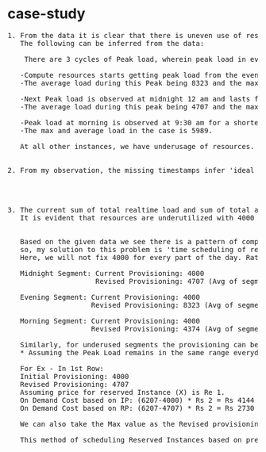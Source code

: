# case-study
<pre>
1. From the data it is clear that there is uneven use of resources during a day.
   The following can be inferred from the data:
    
    There are 3 cycles of Peak load, wherein peak load in evening is the highest.
    
   -Compute resources starts getting peak load from the evening .i.e. from 4 PM and stays till 6:30 PM approximately.
   -The average load during this Peak being 8323 and the max load being 13760.
   
   -Next Peak load is observed at midnight 12 am and lasts for approx 5 mins.
   -The average load during this peak being 4707 and the max load being 6072.
   
   -Peak load at morning is observed at 9:30 am for a shorter period of time.
   -The max and average load in the case is 5989.
   
   At all other instances, we have underusage of resources.
  
   
2. From my observation, the missing timestamps infer 'ideal resource usage'. That is, during this time resources usage was approximately near to 4000. The listed timestamp shows abnomalies in resource usage either underusage/overusage.

<br/>

3. The current sum of total realtime load and sum of total alloted resources stands at 83178 & 88000 respectively.
   It is evident that resources are underutilized with 4000 provisioning. If we go on increasing the resources by 100, 200, 300..etc we will widen the total gap. Not only this, we will also widen the gap where resources are underutilized in 4000 provisioning. For ex - In 11:52:56 , Computation capacity being used is 5 whereas provisioned load is 4000. So, Increasing the load for this timeframe will widen the gap even more.


   Based on the given data we see there is a pattern of compute usage, that is we have a predictable workload. 
   so, my solution to this problem is 'time scheduling of resources'.
   Here, we will not fix 4000 for every part of the day. Rather, we will divide it into segments.
            
   Midnight Segment: Current Provisioning: 4000 
                     Revised Provisioning: 4707 (Avg of segment)* 
                    
   Evening Segment: Current Provisioning: 4000 
                    Revised Provisioning: 8323 (Avg of segment)
                    
   Morning Segment: Current Provisioning: 4000 
                    Revised Provisioning: 4374 (Avg of segment)                   
                    
   Similarly, for underused segments the provisioning can be lowered based on its average.
   * Assuming the Peak Load remains in the same range everyday
   
   For Ex - In 1st Row:
   Initial Provisioning: 4000
   Revised Provisioning: 4707
   Assuming price for reserved Instance (X) is Re 1.
   On Demand Cost based on IP: (6207-4000) * Rs 2 = Rs 4144 
   On Demand Cost based on RP: (6207-4707) * Rs 2 = Rs 2730
   
   We can also take the Max value as the Revised provisioning value for a segment, but we don't know the exact value.
   
   This method of scheduling Reserved Instances based on predictable workload is possible and is 20-30% cheaper than On demand Instances.
   
   </pre>
   
                    
   
   
   
